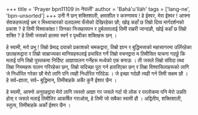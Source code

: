 +++
title = 'Prayer bpn11109 in नेपाली'
author = 'Bahá'u'lláh'
tags = ['lang-ne', 'bpn-unsorted']
+++
उनी नै छन् शक्तिशाली, क्षमाशील र करुणामय ! हे ईश्वर, मेरा ईश्वर ! आफ्ना सेवकहरूलाई भ्रम र मिथ्याचारको दलदलमा फँसेको देखिरहेका छौ; खोइ कहाँ छ तिम्रो दिव्य मार्गदर्शनको प्रकाश ? हे तिमी विश्वाकांक्षा ! तिनका निःसहायपन र दुर्बलतालाई तिमी राम्ररी जान्दछौ, खोई कहाँ छ तिम्रो शक्ति ? हे तिमी जसको हातमा स्वर्ग र पृथ्वीका शक्तिहरू छन् । 

हे स्वामी, मरो प्रभु ! तिम्रो प्रेमाद्र दयाको प्रकाशको चमकद्वारा, तिम्रो ज्ञान र बुद्धिमत्ताको महासागरमा उर्लिरहेका छालहरूद्वारा र तिम्रो साम्राज्यका मानिसहरूलाई प्रभावित गर्ने तिम्रो वचनद्वारा म तिमीसित याचना गदर्छु कि मलाई पनि तिम्रो पुस्तकमा निर्दिष्ट आज्ञापालन गर्नेहरू मध्येको एक बनाऊ । ती जसले तिम्रो संविदा तथा तिम्रा नियमहरू पालन गरिरहेका छन्, तिम्रो सदिच्छा पूरा गर्न हतारिएका छन् र तिम्रा विश्वासिलाहरूको लागि जे निर्धारित गरेका छौ मेरो लागि पनि त्यही निर्धारित गरिदेऊ । जे इच्छा गर्दछौ त्यही गर्न तिमी सक्षम छौ । हे सर्व–ज्ञाता, सर्व– बुद्धिमान्, तिमीबाहके अर्काे कुनै ईश्वर छैन । 

हे स्वामी, आफ्नो अनुग्रहद्वारा मेरो लागि त्यस्तो आज्ञा गर जसले गर्दा यो लोक र परलोकमा पनि मेरो उन्नति होस् र जसले मलाई तिमीतिर आकर्षित गराओस्, हे तिमी जो सबैका स्वामी हौ । अद्वितीय, शक्तिशाली, स्तुत्य, तिमीबाहके अर्को ईश्वर छैन ।
